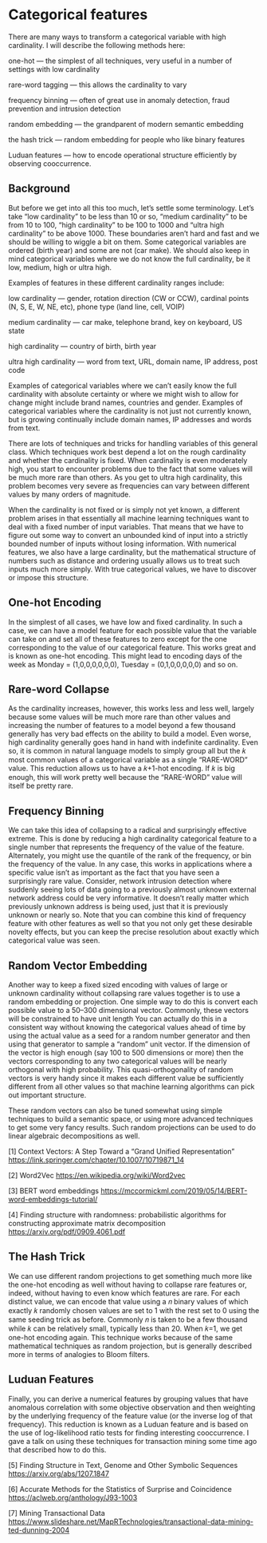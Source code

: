 # Categorical features
There are many ways to transform a categorical variable with high cardinality. I will describe the following methods here:

one-hot — the simplest of all techniques, very useful in a number of settings with low cardinality

rare-word tagging — this allows the cardinality to vary

frequency binning — often of great use in anomaly detection, fraud prevention and intrusion detection

random embedding — the grandparent of modern semantic embedding

the hash trick — random embedding for people who like binary features

Luduan features — how to encode operational structure efficiently by observing cooccurrence.

## Background
But before we get into all this too much, let’s settle some terminology. Let’s take “low cardinality” to be less than 10 or so, “medium cardinality” to be from 10 to 100, “high cardinality” to be 100 to 1000 and “ultra high cardinality” to be above 1000. These boundaries aren’t hard and fast and we should be willing to wiggle a bit on them. Some categorical variables are ordered (birth year) and some are not (car make). We should also keep in mind categorical variables where we do not know the full cardinality, be it low, medium, high or ultra high.

Examples of features in these different cardinality ranges include:

low cardinality — gender, rotation direction (CW or CCW), cardinal points (N, S, E, W, NE, etc), phone type (land line, cell, VOIP)

medium cardinality — car make, telephone brand, key on keyboard, US state

high cardinality — country of birth, birth year

ultra high cardinality — word from text, URL, domain name, IP address, post code

Examples of categorical variables where we can’t easily know the full cardinality with absolute certainty or where we might wish to allow for change might include brand names, countries and gender. Examples of categorical variables where the cardinality is not just not currently known, but is growing continually include domain names, IP addresses and words from text.

There are lots of techniques and tricks for handling variables of this general class. Which techniques work best depend a lot on the rough cardinality and whether the cardinality is fixed. When cardinality is even moderately high, you start to encounter problems due to the fact that some values will be much more rare than others. As you get to ultra high cardinality, this problem becomes very severe as frequencies can vary between different values by many orders of magnitude.

When the cardinality is not fixed or is simply not yet known, a different problem arises in that essentially all machine learning techniques want to deal with a fixed number of input variables. That means that we have to figure out some way to convert an unbounded kind of input into a strictly bounded number of inputs without losing information. With numerical features, we also have a large cardinality, but the mathematical structure of numbers such as distance and ordering usually allows us to treat such inputs much more simply. With true categorical values, we have to discover or impose this structure.

## One-hot Encoding

In the simplest of all cases, we have low and fixed cardinality. In such a case, we can have a model feature for each possible value that the variable can take on and set all of these features to zero except for the one corresponding to the value of our categorical feature. This works great and is known as one-hot encoding. This might lead to encoding days of the week as Monday = (1,0,0,0,0,0,0), Tuesday = (0,1,0,0,0,0,0) and so on.

## Rare-word Collapse

As the cardinality increases, however, this works less and less well, largely because some values will be much more rare than other values and increasing the number of features to a model beyond a few thousand generally has very bad effects on the ability to build a model. Even worse, high cardinality generally goes hand in hand with indefinite cardinality. Even so, it is common in natural language models to simply group all but the 𝑘 most common values of a categorical variable as a single “RARE-WORD” value. This reduction allows us to have a 𝑘+1-hot encoding. If 𝑘 is big enough, this will work pretty well because the “RARE-WORD” value will itself be pretty rare.

## Frequency Binning

We can take this idea of collapsing to a radical and surprisingly effective extreme. This is done by reducing a high cardinality categorical feature to a single number that represents the frequency of the value of the feature. Alternately, you might use the quantile of the rank of the frequency, or bin the frequency of the value. In any case, this works in applications where a specific value isn’t as important as the fact that you have seen a surprisingly rare value. Consider, network intrusion detection where suddenly seeing lots of data going to a previously almost unknown external network address could be very informative. It doesn’t really matter which previously unknown address is being used, just that it is previously unknown or nearly so. Note that you can combine this kind of frequency feature with other features as well so that you not only get these desirable novelty effects, but you can keep the precise resolution about exactly which categorical value was seen.

## Random Vector Embedding

Another way to keep a fixed sized encoding with values of large or unknown cardinality without collapsing rare values together is to use a random embedding or projection. One simple way to do this is convert each possible value to a 50–300 dimensional vector. Commonly, these vectors will be constrained to have unit length You can actually do this in a consistent way without knowing the categorical values ahead of time by using the actual value as a seed for a random number generator and then using that generator to sample a “random” unit vector. If the dimension of the vector is high enough (say 100 to 500 dimensions or more) then the vectors corresponding to any two categorical values will be nearly orthogonal with high probability. This quasi-orthogonality of random vectors is very handy since it makes each different value be sufficiently different from all other values so that machine learning algorithms can pick out important structure.

These random vectors can also be tuned somewhat using simple techniques to build a semantic space, or using more advanced techniques to get some very fancy results. Such random projections can be used to do linear algebraic decompositions as well.

[1] Context Vectors: A Step Toward a “Grand Unified Representation”
https://link.springer.com/chapter/10.1007/10719871_14

[2] Word2Vec
https://en.wikipedia.org/wiki/Word2vec

[3] BERT word embeddings
https://mccormickml.com/2019/05/14/BERT-word-embeddings-tutorial/

[4] Finding structure with randomness: probabilistic algorithms for constructing approximate matrix decomposition
https://arxiv.org/pdf/0909.4061.pdf



## The Hash Trick

We can use different random projections to get something much more like the one-hot encoding as well without having to collapse rare features or, indeed, without having to even know which features are rare. For each distinct value, we can encode that value using a 𝑛 binary values of which exactly 𝑘 randomly chosen values are set to 1 with the rest set to 0 using the same seeding trick as before. Commonly 𝑛 is taken to be a few thousand while 𝑘 can be relatively small, typically less than 20. When 𝑘=1, we get one-hot encoding again. This technique works because of the same mathematical techniques as random projection, but is generally described more in terms of analogies to Bloom filters.

## Luduan Features

Finally, you can derive a numerical features by grouping values that have anomalous correlation with some objective observation and then weighting by the underlying frequency of the feature value (or the inverse log of that frequency). This reduction is known as a Luduan feature and is based on the use of log-likelihood ratio tests for finding interesting cooccurrence. I gave a talk on using these techniques for transaction mining some time ago that described how to do this.

[5] Finding Structure in Text, Genome and Other Symbolic Sequences
https://arxiv.org/abs/1207.1847

[6] Accurate Methods for the Statistics of Surprise and Coincidence
https://aclweb.org/anthology/J93-1003

[7] Mining Transactional Data
https://www.slideshare.net/MapRTechnologies/transactional-data-mining-ted-dunning-2004
